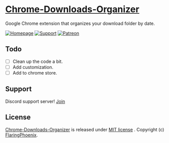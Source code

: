 # [Chrome-Downloads-Organizer](https://github.com/FlaringPhoenix/Chrome-Downloads-Organizer) 
Google Chrome extension that organizes your download folder by date.

[![Homepage](https://img.shields.io/badge/M-Homepage-7289DA.svg?style=flat-square)](http://bluefox.tech/)
[![Support](https://img.shields.io/badge/M-Support-7289DA.svg?style=flat-square)](https://discord.gg/RaUkh3h)
[![Patreon](https://img.shields.io/badge/M-Patreon-7289DA.svg?style=flat-square)](https://patreon.com/)

## Todo
- [ ] Clean up the code a bit.
- [ ] Add customization.
- [ ] Add to chrome store.

## Support
   Discord support server! [Join](https://discord.gg/RaUkh3h)

## License
[Chrome-Downloads-Organizer](https://github.com/FlaringPhoenix/Chrome-Downloads-Organizer) is released under [MIT license](https://github.com/FlaringPhoenix/Chrome-Downloads-Organizer/blob/master/LICENSE) . Copyright (c) [FlaringPhoenix](https://github.com/FlaringPhoenix).
